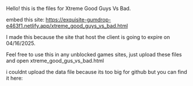 Hello! this is the files for Xtreme Good Guys Vs Bad. 

embed this site: https://exquisite-gumdrop-e463f1.netlify.app/xtreme_good_guys_vs_bad.html 

I made this because the site that host the client is going to expire on 04/16/2025.

Feel free to use this in any unblocked games sites, just upload these files and open xtreme_good_gus_vs_bad.html 

i couldnt upload the data file because its too big for github but you can find it here:
